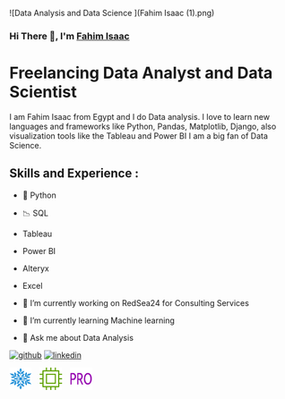 
![Data Analysis and Data Science ](Fahim Isaac (1).png)

### Hi There 👋, I'm [Fahim Isaac](https://www.linkedin.com/in/fahim-isaac/)
# Freelancing Data Analyst and Data Scientist 

I am Fahim Isaac from Egypt and I do Data analysis. I love to learn new languages and frameworks like Python, Pandas, Matplotlib, Django, also visualization tools like the Tableau and Power BI I am a big fan of Data Science.

## Skills and Experience : 
- 🐍 Python
- 📉 SQL
- Tableau
- Power BI
- Alteryx
-  Excel

- 🔭 I’m currently working on RedSea24 for Consulting Services 
- 🌱 I’m currently learning Machine learning  
- 💬 Ask me about Data Analysis  


[<img src='https://cdn.jsdelivr.net/npm/simple-icons@3.0.1/icons/github.svg' alt='github' height='40'>](https://github.com/https://github.com/fahimguide)  [<img src='https://cdn.jsdelivr.net/npm/simple-icons@3.0.1/icons/linkedin.svg' alt='linkedin' height='40'>](https://www.linkedin.com/in/https://www.linkedin.com/in/fahim-isaac//)  

<a href='https://archiveprogram.github.com/'><img src='https://raw.githubusercontent.com/acervenky/animated-github-badges/master/assets/acbadge.gif' width='40' height='40'></a> <a href='https://docs.github.com/en/developers'><img src='https://raw.githubusercontent.com/acervenky/animated-github-badges/master/assets/devbadge.gif' width='40' height='40'></a> <a href='https://github.com/pricing'><img src='https://raw.githubusercontent.com/acervenky/animated-github-badges/master/assets/pro.gif' width='40' height='40'></a>
